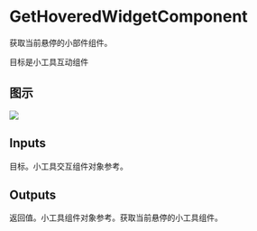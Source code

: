 # GetHoveredWidgetComponent

获取当前悬停的小部件组件。

目标是小工具互动组件

## 图示

![]($-20221218-19302979.png)

## Inputs

目标。小工具交互组件对象参考。  

## Outputs

返回值。小工具组件对象参考。获取当前悬停的小工具组件。
